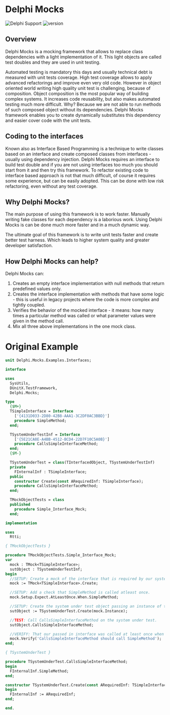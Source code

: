 # Delphi Mocks

![ Delphi Support ](https://img.shields.io/badge/Delphi%20Support-%20XE2%20...%2010.3%20Rio-blue.svg)
![ version ](https://img.shields.io/badge/version-%2010.0-a040ff.svg)

## Overview

Delphi Mocks is a mocking framework that allows to replace class dependencies with a light implementation of it. This light objects are called test doubles and they are used in unit testing.

Automated testing is mandatory this days and usually technical debt is measured with unit tests coverage. High test coverage allows to apply advanced refactorings and improve even very old code. However in object oriented world writing high quality unit test is challenging, because of composition. Object composition is the most popular way of building complex systems. It increases code reusability, but also makes automated testing much more difficult. Why? Because we are not able to run methods of such composed object without its dependencies. Delphi Mocks framework enables you to create dynamically substitutes this dependency and easier cover code with the unit tests.

## Coding to the interfaces

Known also as Interface Based Programming is a technique to write classes based on an interface and create composed classes from interfaces - usually using dependency injection. Delphi Mocks requires an interface to build test double and if you are not using interfaces too much you should start from it and then try this framework. To refactor existing code to interface based approach is not that much difficult, of course it requires some experience, but can be easily adopted. This can be done with low risk refactoring, even without any test coverage.

## Why Delphi Mocks?

The main purpose of using this framework is to work faster. Manually writing fake classes for each dependency is a laborious work. Using Delphi Mocks is can be done much more faster and in a much dynamic way. 

The ultimate goal of this framework is to write unit tests faster and create better test harness. Which leads to higher system quality and greater developer satisfaction.

## How Delphi Mocks can help?

Delphi Mocks can:

1) Creates an empty interface implementation with null methods that return predefined values only.
2) Creates the interface implementation with methods that have some logic - this is useful in legacy projects where the code is more complex and tightly coupled.
3) Verifies the behavior of the mocked interface - it means: how many times a particular method was called or what parameter values were given in the method call.
4) Mix all three above implementations in the one mock class.

# Original Example

```Pascal
unit Delphi.Mocks.Examples.Interfaces;

interface

uses
  SysUtils,
  DUnitX.TestFramework,
  Delphi.Mocks;

type
  {$M+}
  TSimpleInterface = Interface
    ['{4131D033-2D80-42B8-AAA1-3C2DF0AC3BBD}']
    procedure SimpleMethod;
  end;

  TSystemUnderTestInf = Interface
    ['{5E21CA8E-A4BB-4512-BCD4-22D7F10C5A0B}']
    procedure CallsSimpleInterfaceMethod;
  end;
  {$M-}

  TSystemUnderTest = class(TInterfacedObject, TSystemUnderTestInf)
  private
    FInternalInf : TSimpleInterface;
  public
    constructor Create(const ARequiredInf: TSimpleInterface);
    procedure CallsSimpleInterfaceMethod;
  end;

  TMockObjectTests = class
  published
    procedure Simple_Interface_Mock;
  end;

implementation

uses
  Rtti;

{ TMockObjectTests }

procedure TMockObjectTests.Simple_Interface_Mock;
var
  mock : TMock<TSimpleInterface>;
  sutObject : TSystemUnderTestInf;
begin
  //SETUP: Create a mock of the interface that is required by our system under test object.
  mock := TMock<TSimpleInterface>.Create;

  //SETUP: Add a check that SimpleMethod is called atleast once.
  mock.Setup.Expect.AtLeastOnce.When.SimpleMethod;

  //SETUP: Create the system under test object passing an instance of the mock interface it requires.
  sutObject := TSystemUnderTest.Create(mock.Instance);

  //TEST: Call CallsSimpleInterfaceMethod on the system under test.
  sutObject.CallsSimpleInterfaceMethod;

  //VERIFY: That our passed in interface was called at least once when CallsSimpleInterfaceMethod was called.
  mock.Verify('CallsSimpleInterfaceMethod should call SimpleMethod');
end;

{ TSystemUnderTest }

procedure TSystemUnderTest.CallsSimpleInterfaceMethod;
begin
  FInternalInf.SimpleMethod;
end;

constructor TSystemUnderTest.Create(const ARequiredInf: TSimpleInterface);
begin
  FInternalInf := ARequiredInf;
end;

end.
```